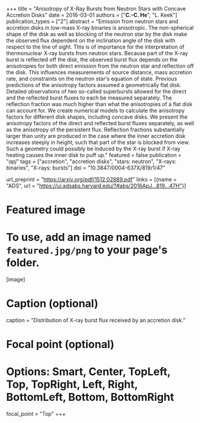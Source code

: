 +++
title = "Anisotropy of X-Ray Bursts from Neutron Stars with Concave Accretion Disks"
date = 2016-03-01
authors = ["**C.-C. He**", "L. Keek"]
publication_types = ["2"]
abstract = "Emission from neutron stars and accretion disks in low-mass X-ray binaries is anisotropic. The non-spherical shape of the disk as well as blocking of the neutron star by the disk make the observed flux dependent on the inclination angle of the disk with respect to the line of sight. This is of importance for the interpretation of thermonuclear X-ray bursts from neutron stars. Because part of the X-ray burst is reflected off the disk, the observed burst flux depends on the anisotropies for both direct emission from the neutron star and reflection off the disk. This influences measurements of source distance, mass accretion rate, and constraints on the neutron star's equation of state. Previous predictions of the anisotropy factors assumed a geometrically flat disk. Detailed observations of two so-called superbursts allowed for the direct and the reflected burst fluxes to each be measured separately. The reflection fraction was much higher than what the anisotropies of a flat disk can account for. We create numerical models to calculate the anisotropy factors for different disk shapes, including concave disks. We present the anisotropy factors of the direct and reflected burst fluxes separately, as well as the anisotropy of the persistent flux. Reflection fractions substantially larger than unity are produced in the case where the inner accretion disk increases steeply in height, such that part of the star is blocked from view. Such a geometry could possibly be induced by the X-ray burst if X-ray heating causes the inner disk to puff up."
featured = false
publication = "*apj*"
tags = ["accretion", "accretion disks", "stars: neutron", "X-rays: binaries", "X-rays: bursts"]
doi = "10.3847/0004-637X/819/1/47"

url_preprint = "https://arxiv.org/pdf/1512.02889.pdf"
links = [{name = "ADS", url = "https://ui.adsabs.harvard.edu/?#abs/2016ApJ...819...47H"}]

# Featured image
# To use, add an image named `featured.jpg/png` to your page's folder. 
[image]
  # Caption (optional)
  caption = "Distribution of X-ray burst flux received by an accretion disk."

  # Focal point (optional)
  # Options: Smart, Center, TopLeft, Top, TopRight, Left, Right, BottomLeft, Bottom, BottomRight
  focal_point = "Top"
+++

